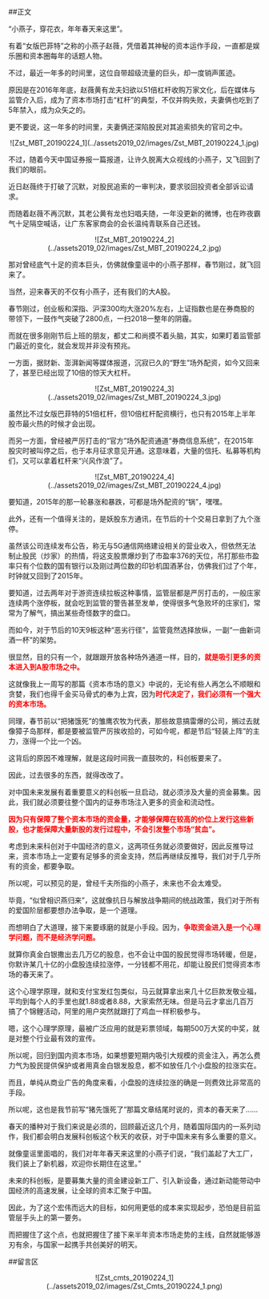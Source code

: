 ##正文

“小燕子，穿花衣，年年春天来这里”。

有着“女版巴菲特”之称的小燕子赵薇，凭借着其神秘的资本运作手段，一直都是娱乐圈和资本圈每年的话题人物。

不过，最近一年多的时间里，这位自带超级流量的巨头，却一度销声匿迹。

原因是在2016年年底，赵薇黄有龙夫妇欲以51倍杠杆收购万家文化，后在媒体与监管介入后，成为了资本市场打击“杠杆”的典型，不仅并购失败，夫妻俩也吃到了5年禁入，成为众矢之的。

更不要说，这一年多的时间里，夫妻俩还深陷股民对其追索损失的官司之中。

 <div align="center">![Zst_MBT_20190224_1](../assets2019_02/images/Zst_MBT_20190224_1.jpg)</div>

不过，随着今天中国证券报一篇报道，让许久脱离大众视线的小燕子，又飞回到了我们的眼前。

近日赵薇终于打破了沉默，对股民追索的一审判决，要求驳回投资者全部诉讼请求。

而随着赵薇不再沉默，其老公黄有龙也妇唱夫随，一年没更新的微博，也在昨夜霸气十足隔空喊话，让广东客家商会的会长温纯青联系自己还钱。

 <div align="center">![Zst_MBT_20190224_2](../assets2019_02/images/Zst_MBT_20190224_2.jpg)</div>

那对曾经底气十足的资本巨头，仿佛就像童谣中的小燕子那样，春节刚过，就飞回来了。



当然，迎来春天的不仅有小燕子，还有我们的大A股。

春节刚过，创业板和深指、沪深300均大涨20%左右，上证指数也是在券商股的带领下，一鼓作气突破了2800点，一扫2018一整年的阴霾。

而就在很多刚刚节后上班的朋友，都丈二和尚摸不着头脑，其实，如果盯着监管部门最近的变化，就会发现并非没有预兆。

一方面，据财新、澎湃新闻等媒体报道，沉寂已久的“野生”场外配资，如今又回来了，甚至已经出现了10倍的惊天大杠杆。

 <div align="center">![Zst_MBT_20190224_3](../assets2019_02/images/Zst_MBT_20190224_3.jpg)</div>

虽然比不过女版巴菲特的51倍杠杆，但10倍杠杆配资横行，也只有2015年上半年股市最火热的时候才会出现。

而另一方面，曾经被严厉打击的“官方”场外配资通道“券商信息系统”，在2015年股灾时被叫停之后，也于本月征求意见开通。这意味着，大量的信托、私募等机构们，又可以拿着杠杆来“兴风作浪”了。

 <div align="center">![Zst_MBT_20190224_4](../assets2019_02/images/Zst_MBT_20190224_4.jpg)</div>

要知道，2015年的那一轮暴涨和暴跌，可都是场外配资的“锅”，嘿嘿。


此外，还有一个值得关注的，是妖股东方通讯，在节后的十个交易日拿到了九个涨停。

虽然该公司连续发布公告，称无与5G通信网络建设相关的营业收入，但依然无法制止股民（炒家）的热情，将这支股票爆炒到了市盈率376的天位，吊打那些市盈率只有个位数的国有银行以及刚过两位数的印钞机国酒茅台，仿佛我们过了个年，时钟就又回到了2015年。

要知道，过去两年对于游资连续拉板这种事情，监管层都是严厉打击的，一般庄家连续两个涨停板，就会吃到监管的警告甚至发单，使得很多气急败坏的庄家们，常常为了解气，搞出某些奇怪数字的盘口。

而如今，对于节后的10天9板这种“恶劣行径”，监管竟然选择放纵，一副“一曲新词酒一杯”的架势。

很显然，目的只有一个，就跟跟开放各种场外通道一样，目的，<font color="red">**就是吸引更多的资本进入到A股市场之中。**</font>

这就像我上一周写的那篇《资本市场的意义》中说的，无论有些人再怎么不顺眼和贪婪，我们也得千金买马骨式的奉为上宾，因为<font color="red">**时代决定了，我们必须有一个强大的资本市场。**</font>

同理，春节前以“把猪饿死”的雏鹰农牧为代表，那些故意搞雷爆的公司，搁过去就像獐子岛那样，都是要被监管严厉挨收拾的，可如今呢，都是节后“轻装上阵”的主力，涨得一个比一个凶。

这背后的原因不难理解，就是这段时间我一直鼓吹的，科创板要来了。

因此，过去很多的东西，就得改改了。

对中国未来发展有着重要意义的科创板一旦启动，就必须涉及大量的资金募集。因此，我们就必须要往整个国内的证券市场注入更多的资金和流动性。

<font color="red">**因为只有保障了整个资本市场的资金量，才能够保障在较高的价位上发行这些新股，也才能保障大量新股的发行过程中，不会引发整个市场“贫血”。**</font>

考虑到未来科创对于中国经济的意义，这两项任务就必须要做好，因此反推导过来，资本市场上一定要有足够多的资金支持，然后再继续反推导，我们对于几乎所有的资金，都要争取。

所以呢，可以预见的是，曾经千夫所指的小燕子，未来也不会太难受。

毕竟，“似曾相识燕归来”，这就像抗日与解放战争期间的统战政策，我们对于所有的爱国阶层都要想办法争取，是一个道理。

而想明白了大道理，接下来要琢磨的就是小手段。因为，<font color="red">**争取资金进入是一个心理学问题，而不是经济学问题。**</font>

就算你真金白银撒出去几万亿的股息，也不会让中国的股民觉得市场转暖，但是，你默许某几十亿的小盘股连续拉涨停，一分钱都不用花，却能让股民们觉得资本市场的春天来了。

这个心理学原理，就和支付宝发红包类似，马云就算拿出来几十亿巨款发敬业福，平均到每个人的手里也就1.88或者8.88，大家索然无味。但是马云才拿出几百万搞了个锦鲤活动，阿里的用户突然就跟打了鸡血一样积极参与。

嗯，这个心理学原理，最被广泛应用的就是彩票领域，每期500万大奖的中奖，就是对整个行业最有效的宣传。

所以呢，回归到国内资本市场，如果想要短期内吸引大规模的资金注入，再怎么费力气为股民提供保护或者用真金白银发股息，都不如放任几个小盘股的拉涨实在。

而且，单纯从商业广告的角度来看，小盘股的连续拉涨的确是一则费效比非常高的手段。

所以呢，这也是我节前写“猪先饿死了”那篇文章结尾时说的，资本的春天来了......

春天的播种对于我们来说是必须的，回顾最近这几个月，随着国际国内的一系列动作，我们都会明白发展科创板这个秋天的收获，对于中国未来有多么重要的意义。

就像童谣里面唱的，我们对年年春天来这里的小燕子们说，“我们盖起了大工厂，我们装上了新机器，欢迎你长期住在这里。”

未来的科创板，是要募集大量的资金建设新工厂、引入新设备，通过新动能带动中国经济的高速发展，让全球的资本汇聚于中国。

因此，为了这个宏伟而远大的目标，如何用更低的成本来实现起步，恐怕是目前监管层手头上的第一要务。

而把握住了这个点，也就把握住了接下来半年资本市场走势的主线，自然就能够游刃有余，与国家一起携手共创美好的明天。

##留言区
 <div align="center">![Zst_cmts_20190224_1](../assets2019_02/images/Zst_Cmts_20190224_1.png)</div>